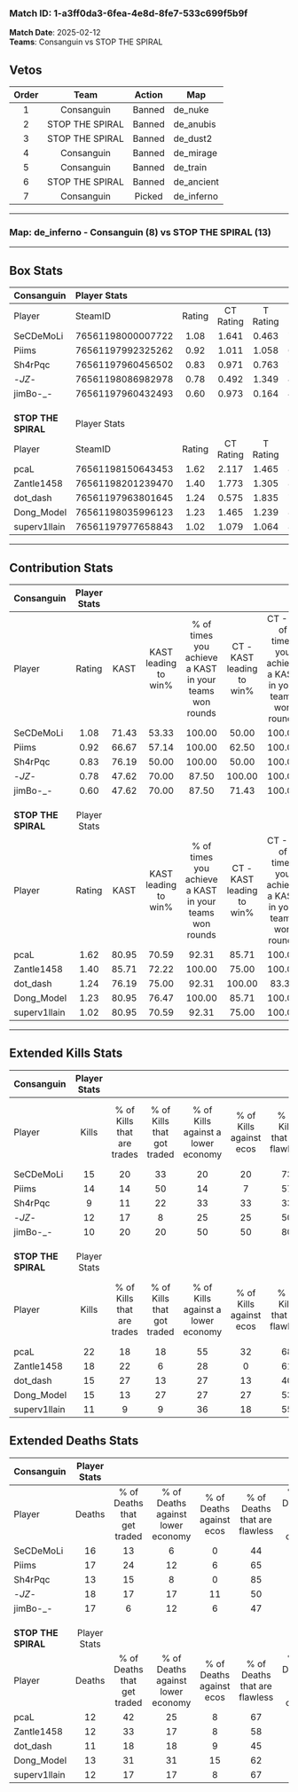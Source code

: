 ### Match ID: 1-a3ff0da3-6fea-4e8d-8fe7-533c699f5b9f  
**Match Date**: 2025-02-12  
**Teams**: Consanguin vs STOP THE SPIRAL  

## Vetos  

| Order | Team | Action | Map |
| :---: | :--: | :----: | --- |
| 1 | Consanguin | Banned | de_nuke |
| 2 | STOP THE SPIRAL | Banned | de_anubis |
| 3 | STOP THE SPIRAL | Banned | de_dust2 |
| 4 | Consanguin | Banned | de_mirage |
| 5 | Consanguin | Banned | de_train |
| 6 | STOP THE SPIRAL | Banned | de_ancient |
| 7 | Consanguin | Picked | de_inferno |

---  

### **Map**: de_inferno - Consanguin (8) vs STOP THE SPIRAL (13)  
---  

## Box Stats  

| **Consanguin**      | Player Stats      |        |           |          |       |       |       |         |        |      |     |
| :- | :- | :-: | :-: | :-: | :-: | :-: | :-: | :-: | :-: | :-: | :-: |
| Player              | SteamID           | Rating | CT Rating | T Rating | KAST  |  ADR  | Kills | Assists | Deaths | K/D  | HS% |
| SeCDeMoLi           | 76561198000007722 |  1.08  |   1.641   |  0.463   | 71.43 | 80.8  |  15   |    6    |   16   | 0.94 | 33  |
| Piims               | 76561197992325262 |  0.92  |   1.011   |  1.058   | 66.67 | 63.1  |  14   |    5    |   17   | 0.82 | 50  |
| Sh4rPqc             | 76561197960456502 |  0.83  |   0.971   |  0.763   | 76.19 | 48.1  |   9   |    4    |   13   | 0.69 | 66  |
| -_JZ_-              | 76561198086982978 |  0.78  |   0.492   |  1.349   | 47.62 | 94.9  |  12   |    7    |   18   | 0.67 | 41  |
| jimBo-_-            | 76561197960432493 |  0.60  |   0.973   |  0.164   | 47.62 | 58.3  |  10   |    5    |   17   | 0.59 | 70  |
|                     |                   |        |           |          |       |       |       |         |        |      |     |
|                     |                   |        |           |          |       |       |       |         |        |      |     |
|                     |                   |        |           |          |       |       |       |         |        |      |     |
| **STOP THE SPIRAL** | Player Stats      |        |           |          |       |       |       |         |        |      |     |
| Player              | SteamID           | Rating | CT Rating | T Rating | KAST  |  ADR  | Kills | Assists | Deaths | K/D  | HS% |
| pcaL                | 76561198150643453 |  1.62  |   2.117   |  1.465   | 80.95 | 102.8 |  22   |    7    |   12   | 1.83 | 40  |
| Zantle1458          | 76561198201239470 |  1.40  |   1.773   |  1.305   | 85.71 | 80.4  |  18   |    5    |   12   | 1.50 | 38  |
| dot_dash            | 76561197963801645 |  1.24  |   0.575   |  1.835   | 76.19 | 82.1  |  15   |    5    |   11   | 1.36 | 20  |
| Dong_Model          | 76561198035996123 |  1.23  |   1.465   |  1.239   | 80.95 | 83.1  |  15   |    6    |   13   | 1.15 | 53  |
| superv1llain        | 76561197977658843 |  1.02  |   1.079   |  1.064   | 80.95 | 62.1  |  11   |    4    |   12   | 0.92 | 36  |
---  

## Contribution Stats  

| **Consanguin**      | Player Stats |       |                      |                                                        |                           |                                                             |                          |                                                            |
| :- | :-: | :-: | :-: | :-: | :-: | :-: | :-: | :-: |
| Player              |    Rating    | KAST  | KAST leading to win% | % of times you achieve a KAST in your teams won rounds | CT - KAST leading to win% | CT - % of times you achieve a KAST in your teams won rounds | T - KAST leading to win% | T - % of times you achieve a KAST in your teams won rounds |
| SeCDeMoLi           |     1.08     | 71.43 |        53.33         |                         100.00                         |           50.00           |                           100.00                            |          60.00           |                           100.00                           |
| Piims               |     0.92     | 66.67 |        57.14         |                         100.00                         |           62.50           |                           100.00                            |          50.00           |                           100.00                           |
| Sh4rPqc             |     0.83     | 76.19 |        50.00         |                         100.00                         |           50.00           |                           100.00                            |          50.00           |                           100.00                           |
| -_JZ_-              |     0.78     | 47.62 |        70.00         |                         87.50                          |          100.00           |                           100.00                            |          40.00           |                           66.67                            |
| jimBo-_-            |     0.60     | 47.62 |        70.00         |                         87.50                          |           71.43           |                           100.00                            |          66.67           |                           66.67                            |
|                     |              |       |                      |                                                        |                           |                                                             |                          |                                                            |
|                     |              |       |                      |                                                        |                           |                                                             |                          |                                                            |
|                     |              |       |                      |                                                        |                           |                                                             |                          |                                                            |
| **STOP THE SPIRAL** | Player Stats |       |                      |                                                        |                           |                                                             |                          |                                                            |
| Player              |    Rating    | KAST  | KAST leading to win% | % of times you achieve a KAST in your teams won rounds | CT - KAST leading to win% | CT - % of times you achieve a KAST in your teams won rounds | T - KAST leading to win% | T - % of times you achieve a KAST in your teams won rounds |
| pcaL                |     1.62     | 80.95 |        70.59         |                         92.31                          |           85.71           |                           100.00                            |          60.00           |                           85.71                            |
| Zantle1458          |     1.40     | 85.71 |        72.22         |                         100.00                         |           75.00           |                           100.00                            |          70.00           |                           100.00                           |
| dot_dash            |     1.24     | 76.19 |        75.00         |                         92.31                          |          100.00           |                            83.33                            |          63.64           |                           100.00                           |
| Dong_Model          |     1.23     | 80.95 |        76.47         |                         100.00                         |           85.71           |                           100.00                            |          70.00           |                           100.00                           |
| superv1llain        |     1.02     | 80.95 |        70.59         |                         92.31                          |           75.00           |                           100.00                            |          66.67           |                           85.71                            |
---  

## Extended Kills Stats  

| **Consanguin**      | Player Stats |                            |                            |                                    |                         |                              |                                 |                                       |                    |           |
| :- | :-: | :-: | :-: | :-: | :-: | :-: | :-: | :-: | :-: | :-: |
| Player              |    Kills     | % of Kills that are trades | % of Kills that got traded | % of Kills against a lower economy | % of Kills against ecos | % of Kills that are flawless | % of Kills that are close duels | % of Kills that are assisted by flash | Pistol Round Kills | AWP Kills |
| SeCDeMoLi           |      15      |             20             |             33             |                 20                 |           20            |              73              |               13                |                   7                   |         0          |     3     |
| Piims               |      14      |             14             |             50             |                 14                 |            7            |              57              |                0                |                   0                   |         0          |     5     |
| Sh4rPqc             |      9       |             11             |             22             |                 33                 |           33            |              33              |               22                |                  11                   |         0          |     0     |
| -_JZ_-              |      12      |             17             |             8              |                 25                 |           25            |              50              |                0                |                   0                   |         0          |     0     |
| jimBo-_-            |      10      |             20             |             20             |                 50                 |           50            |              80              |                0                |                   0                   |         1          |     0     |
|                     |              |                            |                            |                                    |                         |                              |                                 |                                       |                    |           |
|                     |              |                            |                            |                                    |                         |                              |                                 |                                       |                    |           |
|                     |              |                            |                            |                                    |                         |                              |                                 |                                       |                    |           |
| **STOP THE SPIRAL** | Player Stats |                            |                            |                                    |                         |                              |                                 |                                       |                    |           |
| Player              |    Kills     | % of Kills that are trades | % of Kills that got traded | % of Kills against a lower economy | % of Kills against ecos | % of Kills that are flawless | % of Kills that are close duels | % of Kills that are assisted by flash | Pistol Round Kills | AWP Kills |
| pcaL                |      22      |             18             |             18             |                 55                 |           32            |              68              |                5                |                   0                   |         0          |     1     |
| Zantle1458          |      18      |             22             |             6              |                 28                 |            0            |              61              |                0                |                   0                   |         0          |     3     |
| dot_dash            |      15      |             27             |             13             |                 27                 |           13            |              40              |               20                |                   7                   |         0          |     1     |
| Dong_Model          |      15      |             13             |             27             |                 27                 |           27            |              53              |                7                |                   0                   |         0          |     2     |
| superv1llain        |      11      |             9              |             9              |                 36                 |           18            |              55              |               18                |                   9                   |         6          |     2     |
## Extended Deaths Stats  

| **Consanguin**      | Player Stats |                             |                                   |                          |                               |                            |                           |               |
| :- | :-: | :-: | :-: | :-: | :-: | :-: | :-: | :-: |
| Player              |    Deaths    | % of Deaths that get traded | % of Deaths against lower economy | % of Deaths against ecos | % of Deaths that are flawless | % of Deaths that are close | % of Deaths while blinded | Deaths to AWP |
| SeCDeMoLi           |      16      |             13              |                 6                 |            0             |              44               |             6              |             0             |       1       |
| Piims               |      17      |             24              |                12                 |            6             |              65               |             6              |             0             |       2       |
| Sh4rPqc             |      13      |             15              |                 8                 |            0             |              85               |             0              |             0             |       1       |
| -_JZ_-              |      18      |             17              |                17                 |            11            |              50               |             22             |             0             |       1       |
| jimBo-_-            |      17      |              6              |                12                 |            6             |              47               |             6              |            12             |       1       |
|                     |              |                             |                                   |                          |                               |                            |                           |               |
|                     |              |                             |                                   |                          |                               |                            |                           |               |
|                     |              |                             |                                   |                          |                               |                            |                           |               |
| **STOP THE SPIRAL** | Player Stats |                             |                                   |                          |                               |                            |                           |               |
| Player              |    Deaths    | % of Deaths that get traded | % of Deaths against lower economy | % of Deaths against ecos | % of Deaths that are flawless | % of Deaths that are close | % of Deaths while blinded | Deaths to AWP |
| pcaL                |      12      |             42              |                25                 |            8             |              67               |             0              |             0             |       0       |
| Zantle1458          |      12      |             33              |                17                 |            8             |              58               |             8              |             8             |       1       |
| dot_dash            |      11      |             18              |                18                 |            9             |              45               |             18             |             9             |       0       |
| Dong_Model          |      13      |             31              |                31                 |            15            |              62               |             8              |             0             |       0       |
| superv1llain        |      12      |             17              |                17                 |            8             |              67               |             0              |             0             |       0       |
